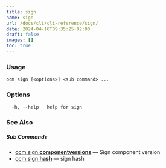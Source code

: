 ```yaml
---
title: sign
name: sign
url: /docs/cli/cli-reference/sign/
date: 2024-04-16T09:35:25+02:00
draft: false
images: []
toc: true
---
```

### Usage

```
ocm sign [<options>] <sub command> ...
```

### Options

```
  -h, --help   help for sign
```

### See Also



##### Sub Commands

* [ocm sign <b>componentversions</b>](/docs/cli/cli-reference/sign/componentversions)	 &mdash; Sign component version
* [ocm sign <b>hash</b>](/docs/cli/cli-reference/sign/hash)	 &mdash; sign hash

